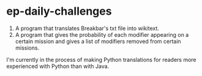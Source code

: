 # ep-daily-challenges
1) A program that translates Breakbar's txt file into wikitext.
2) A program that gives the probability of each modifier appearing on a certain mission and gives a list of modifiers removed from certain missions.

I'm currently in the process of making Python translations for readers more experienced with Python than with Java.
